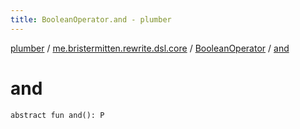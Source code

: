 ```yaml
---
title: BooleanOperator.and - plumber
---
```


[plumber](../../index.html) / [me.bristermitten.rewrite.dsl.core](../index.html) / [BooleanOperator](index.html) / [and](./and.html)

# and

`abstract fun and(): P`